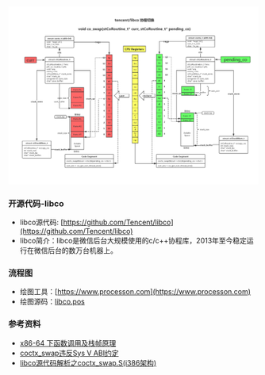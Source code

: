 ![libco routine swap](libco_swap.png)

### 开源代码-libco

- libco源代码: [https://github.com/Tencent/libco](https://github.com/Tencent/libco)
- libco简介：libco是微信后台大规模使用的c/c++协程库，2013年至今稳定运行在微信后台的数万台机器上。

### 流程图

- 绘图工具：[https://www.processon.com](https://www.processon.com)
- 绘图源码：[libco.pos](libco_swap.pos)

### 参考资料

- [x86-64 下函数调用及栈帧原理](https://zhuanlan.zhihu.com/p/27339191)
- [coctx_swap违反Sys V ABI约定](https://github.com/Tencent/libco/issues/90)
- [libco源代码解析之coctx_swap.S(i386架构)](https://zxylvlp.github.io/blog/coctx_swap.html)
